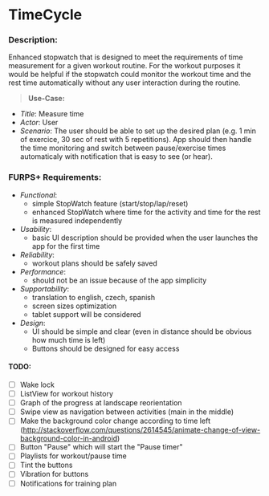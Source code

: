 # TimeCycle

### Description:
Enhanced stopwatch that is designed to meet the requirements of time measurement for a given workout routine.
For the workout purposes it would be helpful if the stopwatch could monitor the workout time and the rest time
automatically without any user interaction during the routine.

>**Use-Case:**
- *Title*: Measure time
- *Actor*: User
- *Scenario*: The user should be able to set up the desired plan (e.g. 1 min of exercice, 30 sec of rest with 5 repetitions). App should then handle the time monitoring and switch between pause/exercise times automaticaly with notification that is  easy to see (or hear).



### FURPS+ Requirements:
* *Functional*:
  - simple StopWatch feature (start/stop/lap/reset)
  - enhanced StopWatch where time for the activity and time for the rest is measured independently
* *Usability*:
  - basic UI description should be provided when the user launches the app for the first time
* *Reliability*:
  - workout plans should be safely saved
* *Performance*:
  - should not be an issue because of the app simplicity
* *Supportability*:
  - translation to english, czech, spanish
  - screen sizes optimization
  - tablet support will be considered
* *Design*:
  - UI should be simple and clear (even in distance should be obvious how much time is left)
  - Buttons should be designed for easy access

#### TODO:
- [ ] Wake lock
- [ ] ListView for workout history  
- [ ] Graph of the progress at landscape reorientation  
- [ ] Swipe view as navigation between activities (main in the middle) 
- [ ] Make the background color change according to time left (http://stackoverflow.com/questions/2614545/animate-change-of-view-background-color-in-android) 
- [ ] Button "Pause" which will start the "Pause timer" 
- [ ] Playlists for workout/pause time 
- [ ] Tint the buttons 
- [ ] Vibration for buttons 
- [ ] Notifications for training plan
